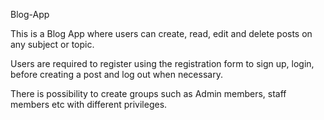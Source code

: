 Blog-App

This is a Blog App where users can create, read, edit and delete posts on any subject or topic.

Users are required to register using the registration form to sign up, login, before creating a post and log out when necessary.

There is possibility to create groups such as Admin members, staff members etc with different privileges.
